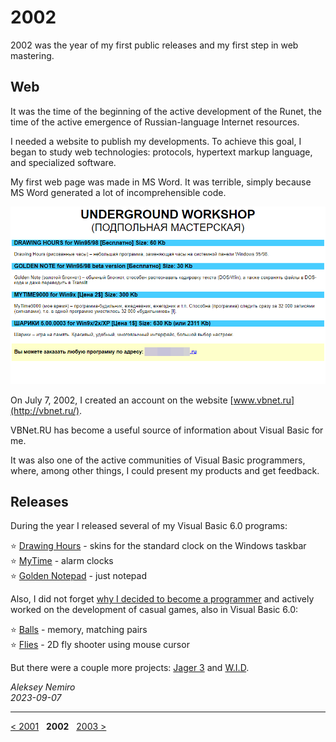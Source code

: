 # 2002

2002 was the year of my first public releases and my first step in web mastering.

## Web

It was the time of the beginning of the active development of the Runet, the time of the active emergence of Russian-language Internet resources.

I needed a website to publish my developments. To achieve this goal, I began to study web technologies: protocols, hypertext markup language, and specialized software.

My first web page was made in MS Word. It was terrible, simply because MS Word generated a lot of incomprehensible code.

![My first web page](assets/uw.png)

On July 7, 2002, I created an account on the website [www.vbnet.ru](http://vbnet.ru/).

VBNet.RU has become a useful source of information about Visual Basic for me.

It was also one of the active communities of Visual Basic programmers, where, among other things, I could present my products and get feedback.

## Releases

During the year I released several of my Visual Basic 6.0 programs:

:star: [Drawing Hours](assets/drawing_hours.md) - skins for the standard clock on the Windows taskbar  
:star: [MyTime](assets/mytime.md) - alarm clocks  
:star: [Golden Notepad](assets/notepad.md) - just notepad

Also, I did not forget [why I decided to become a programmer](../1998) and actively worked on the development of casual games, also in Visual Basic 6.0:

:star: [Balls](assets/balls.md) - memory, matching pairs  
:star: [Flies](assets/flies.md) - 2D fly shooter using mouse cursor

But there were a couple more projects: [Jager 3](assets/jager3) and [W.I.D](assets/wid).

_Aleksey Nemiro  
2023-09-07_

---
[< 2001](/2001) &nbsp; **2002** &nbsp; [2003 >](/2003)
